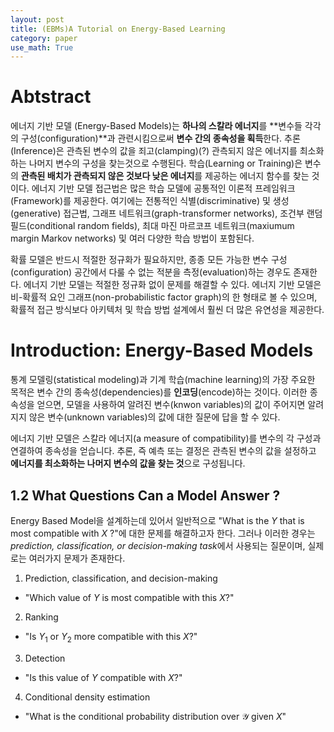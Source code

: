 ```yaml
---
layout: post
title: (EBMs)A Tutorial on Energy-Based Learning
category: paper
use_math: True
---
```


# Abtstract

에너지 기반 모델 (Energy-Based Models)는 **하나의 스칼라 에너지**를 **변수들 각각의 구성(configuration)**과 관련시킴으로써 **변수 간의 종속성을 획득**한다. 추론(Inference)은 관측된 변수의 값을 죄고(clamping)(?) 관측되지 않은 에너지를 최소화 하는 나머지 변수의 구성을 찾는것으로 수행된다. 학습(Learning or Training)은 변수의 **관측된 배치가 관측되지 않은 것보다 낮은 에너지**를 제공하는 에너지 함수를 찾는 것이다. 에너지 기반 모델 접근법은 많은 학습 모델에 공통적인 이론적 프레임워크(Framework)를 제공한다. 여기에는 전통적인 식별(discriminative) 및 생성(generative) 접근법, 그래프 네트워크(graph-transformer networks), 조건부 랜덤 필드(conditional random fields), 최대 마진 마르코프 네트워크(maxiumum margin Markov networks) 및 여러 다양한 학습 방법이 포함된다.

확률 모델은 반드시 적절한 정규화가 필요하지만, 종종 모든 가능한 변수 구성(configuration) 공간에서 다룰 수 없는 적분을 측정(evaluation)하는 경우도 존재한다. 에너지 기반 모델는 적절한 정규화 없이 문제를 해결할 수 있다. 에너지 기반 모델은 비-확률적 요인 그래프(non-probabilistic factor graph)의 한 형태로 볼 수 있으며, 확률적 접근 방식보다 아키텍처 및 학습 방법 설계에서 훨씬 더 많은 유연성을 제공한다.

# Introduction: Energy-Based Models

통계 모델링(statistical modeling)과 기계 학습(machine learning)의 가장 주요한 목적은 변수 간의 종속성(dependencies)를 **인코딩**(encode)하는 것이다. 이러한 종속성을 얻으면, 모델을 사용하여 알려진 변수(knwon variables)의 값이 주어지면 알려지지 않은 변수(unknown variables)의 값에 대한 질문에 답을 할 수 있다.

에너지 기반 모델은 스칼라 에너지(a measure of compatibility)를 변수의 각 구성과 연결하여 종속성을 얻습니다. 추론, 즉 예측 또는 결정은 관측된 변수의 값을 설정하고 **에너지를 최소화하는 나머지 변수의 값을 찾는 것**으로 구성됩니다.

## 1.2 What Questions Can a Model Answer ?

Energy Based Model을 설계하는데 있어서 일반적으로 "What is the $Y$ that is most compatible with $X$ ?"에 대한 문제를 해결하고자 한다. 그러나 이러한 경우는 *prediction, classification, or decision-making task*에서 사용되는 질문이며, 실제로는 여러가지 문제가 존재한다.

1. Prediction, classification, and decision-making
- "Which value of $Y$ is most compatible with this $X$?"
2. Ranking
- "Is $Y_1$ or $Y_2$ more compatible with this $X$?"
3. Detection
- "Is this value of $Y$ compatible with $X$?"
4. Conditional density estimation 
- "What is the conditional probability distribution over $\mathcal{Y}$ given $X$"
